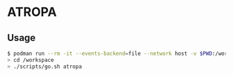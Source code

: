 # ATROPA

## Usage

```bash
$ podman run --rm -it --events-backend=file --network host -v $PWD:/workspace:z ubuntu:latest
> cd /workspace
> ./scripts/go.sh atropa
```
